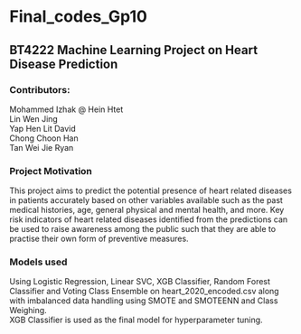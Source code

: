 # Final_codes_Gp10
<h2>BT4222 Machine Learning Project on Heart Disease Prediction</h2>

<h3> Contributors:</h3> 
Mohammed Izhak @ Hein Htet <br/>
Lin Wen Jing  <br/>
Yap Hen Lit David <br/>
Chong Choon Han <br/>
Tan Wei Jie Ryan <br/>

<h3> Project Motivation </h3>
This project aims to predict the potential presence of heart related diseases in patients accurately based on other variables available such as the past medical histories, age, general physical and mental health, and more.
Key risk indicators of heart related diseases identified from the predictions can be used to raise awareness among the public such that they are able to practise their own form of preventive measures. 

<h3> Models used </h3>
Using Logistic Regression, Linear SVC, XGB Classifier, 
Random Forest Classifier and Voting Class Ensemble on heart_2020_encoded.csv 
along with imbalanced data handling using SMOTE and SMOTEENN and Class Weighing. </br>
XGB Classifier is used as the final model for hyperparameter tuning.
